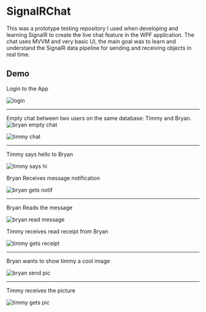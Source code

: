 # SignalRChat
This was a prototype testing repository I used when developing and learning SignalR to create the live chat feature in the WPF application.
The chat uses MVVM and very basic UI, the main goal was to learn and understand the SignalR data pipeline for sending and receiving objects in real time.

## Demo
Login to the App

![login](/imgs/login.png)

---
Empty chat between two users on the same database: Timmy and Bryan.
![bryan empty chat](imgs/bryanemptychat.png)

![timmy chat](imgs/emptychat.png)

---
Timmy says hello to Bryan

![timmy says hi](imgs/timmy%20says%20hi.png)

Bryan Receives message notification

![bryan gets notif](imgs/message%20from%20timmy.png)

---
Bryan Reads the message

![bryan read message](imgs/bryan%20read%20message.png)

Timmy receives read receipt from Bryan

![timmy gets receipt](imgs/bryan%20opens%20timmys%20msg.png)

---

Bryan wants to show timmy a cool image 

![bryan send pic](imgs/check%20out%20pic.png)

---

Timmy receives the picture

![timmy gets pic](imgs/receive%20pic.png)
